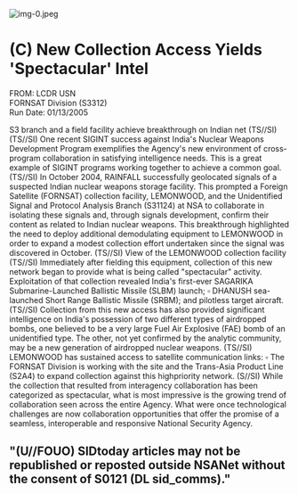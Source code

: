 ![img-0.jpeg](img-0.jpeg)

# (C) New Collection Access Yields 'Spectacular' Intel 

FROM: LCDR USN<br>FORNSAT Division (S3312)<br>Run Date: 01/13/2005

S3 branch and a field facility achieve breakthrough on Indian net (TS//SI)
(TS//SI) One recent SIGINT success against India's Nuclear Weapons Development Program exemplifies the Agency's new environment of cross-program collaboration in satisfying intelligence needs. This is a great example of SIGINT programs working together to achieve a common goal.
(TS//SI) In October 2004, RAINFALL successfully geolocated signals of a suspected Indian nuclear weapons storage facility. This prompted a Foreign Satellite (FORNSAT) collection facility, LEMONWOOD, and the Unidentified Signal and Protocol Analysis Branch (S31124) at NSA to collaborate in isolating these signals and, through signals development, confirm their content as related to Indian nuclear weapons. This breakthrough highlighted the need to deploy additional demodulating equipment to LEMONWOOD in order to expand a modest collection effort undertaken since the signal was discovered in October.
(TS//SI) View of the LEMONWOOD collection facility
(TS//SI) Immediately after fielding this equipment, collection of this new network began to provide what is being called "spectacular" activity. Exploitation of that collection revealed India's first-ever SAGARIKA Submarine-Launched Ballistic Missile (SLBM) launch; $\square$ DHANUSH sea-launched Short Range Ballistic Missile (SRBM); and pilotless target aircraft.
(TS//SI) Collection from this new access has also provided significant intelligence on India's possession of two different types of airdropped bombs, one believed to be a very large Fuel Air Explosive (FAE) bomb of an unidentified type. The other, not yet confirmed by the analytic community, may be a new generation of airdropped nuclear weapons.
(TS//SI) LEMONWOOD has sustained access to satellite communication links: $\square$ The FORNSAT Division is working with the site and the Trans-Asia Product Line (S2A4) to expand collection against this highpriority network.
(S//SI) While the collection that resulted from interagency collaboration has been categorized as spectacular, what is most impressive is the growing trend of collaboration seen across the entire Agency. What were once technological challenges are now collaboration opportunities that offer the promise of a seamless, interoperable and responsive National Security Agency.

## "(U//FOUO) SIDtoday articles may not be republished or reposted outside NSANet without the consent of S0121 (DL sid_comms)."
